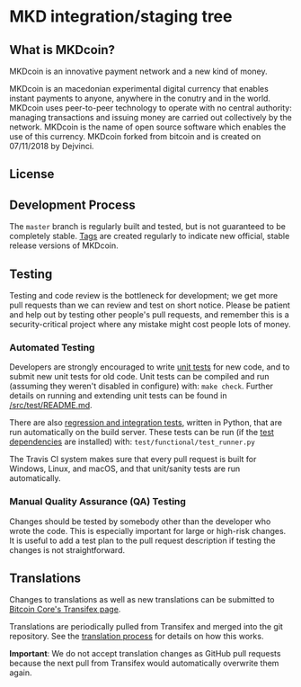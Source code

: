 MKD integration/staging tree
=====================================

What is MKDcoin?
----------------
MKDcoin is an innovative payment network and a new kind of money.

MKDcoin is an macedonian experimental digital currency that enables instant payments to
anyone, anywhere  in the conutry and in the world. MKDcoin uses peer-to-peer technology to operate
with no central authority: managing transactions and issuing money are carried
out collectively by the network. MKDcoin is the name of open source
software which enables the use of this currency. 
MKDcoin forked from bitcoin and is created on 07/11/2018 by Dejvinci.

License
-------



Development Process
-------------------

The `master` branch is regularly built and tested, but is not guaranteed to be
completely stable. [Tags](https://github.com/mkd/mkd/tags) are created
regularly to indicate new official, stable release versions of MKDcoin.

Testing
-------

Testing and code review is the bottleneck for development; we get more pull
requests than we can review and test on short notice. Please be patient and help out by testing
other people's pull requests, and remember this is a security-critical project where any mistake might cost people
lots of money.

### Automated Testing

Developers are strongly encouraged to write [unit tests](src/test/README.md) for new code, and to
submit new unit tests for old code. Unit tests can be compiled and run
(assuming they weren't disabled in configure) with: `make check`. Further details on running
and extending unit tests can be found in [/src/test/README.md](/src/test/README.md).

There are also [regression and integration tests](/test), written
in Python, that are run automatically on the build server.
These tests can be run (if the [test dependencies](/test) are installed) with: `test/functional/test_runner.py`

The Travis CI system makes sure that every pull request is built for Windows, Linux, and macOS, and that unit/sanity tests are run automatically.

### Manual Quality Assurance (QA) Testing

Changes should be tested by somebody other than the developer who wrote the
code. This is especially important for large or high-risk changes. It is useful
to add a test plan to the pull request description if testing the changes is
not straightforward.

Translations
------------

Changes to translations as well as new translations can be submitted to
[Bitcoin Core's Transifex page](https://www.transifex.com/projects/p/bitcoin/).

Translations are periodically pulled from Transifex and merged into the git repository. See the
[translation process](doc/translation_process.md) for details on how this works.

**Important**: We do not accept translation changes as GitHub pull requests because the next
pull from Transifex would automatically overwrite them again.


